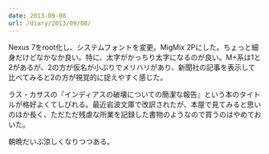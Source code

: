 ```yaml
---
date: 2013-09-08
url: /diary/2013/09/08/
---
```


Nexus 7をroot化し、システムフォントを変更。MigMix 2Pにした。ちょっと細身だけどなかなか良い。特に、太字がかっちり太字になるのが良い。M+系は1と2があるが、2の方が仮名が小ぶりでメリハリがあり、新聞社の記事を表示して比べてみると2の方が視覚的に捉えやすく感じた。

ラス・カサスの『インディアスの破壊についての簡潔な報告』という本のタイトルが格好よくてしびれる。最近岩波文庫で改訳されたが、本屋で見てみると思いのほか長く、ただただ残虐な所業を記録した書物のようなので買うのはやめておいた。

朝晩だいぶ涼しくなりつつある。